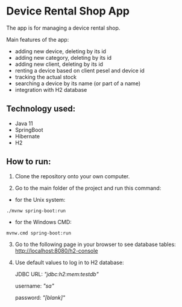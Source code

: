 # **Device Rental Shop App**

The app is for managing a device rental shop.

Main features of the app:
* adding new device, deleting by its id
* adding new category, deleting by its id
* adding new client, deleting by its id
* renting a device based on client pesel and device id
* tracking the actual stock
* searching a device by its name (or part of a name)
* integration with H2 database

## **Technology used:**
* Java 11
* SpringBoot
* Hibernate
* H2

## **How to run:**
1. Clone the repository onto your own computer.

2. Go to the main folder of the project and run this command:

* for the Unix system:
```
./mvnw spring-boot:run
```
* for the Windows CMD:
```
mvnw.cmd spring-boot:run
```
3. Go to the following page in your browser to see database tables: [http://localhost:8080/h2-console](http://localhost:8080/h2-console)

4. Use default values to log in to H2 database:

   JDBC URL: *"jdbc:h2:mem:testdb"*

   username: *"sa"*

   password: *"[blank]"*

